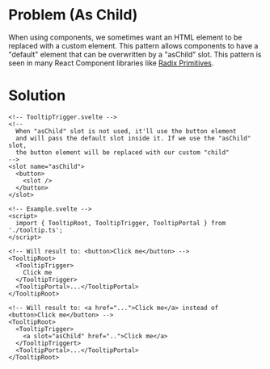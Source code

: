 # Problem (As Child)

When using components, we sometimes want an HTML element to be replaced with a custom element. This pattern allows components to have a "default" element that can be overwritten by a "asChild" slot. This pattern is seen in many React Component libraries like [Radix Primitives](https://www.radix-ui.com/primitives/docs/guides/composition).


# Solution

```svelte
<!-- TooltipTrigger.svelte -->
<!-- 
  When "asChild" slot is not used, it'll use the button element
  and will pass the default slot inside it. If we use the "asChild" slot,
  the button element will be replaced with our custom "child"
-->
<slot name="asChild">
  <button>
    <slot />
  </button>
</slot>
```
```svelte
<!-- Example.svelte -->
<script>
  import { TooltipRoot, TooltipTrigger, TooltipPortal } from './tooltip.ts';
</script>

<!-- Will result to: <button>Click me</button> -->
<TooltipRoot>
  <TooltipTrigger>
    Click me
  </TooltipTrigger>
  <TooltipPortal>...</TooltipPortal>
</TooltipRoot>

<!-- Will result to: <a href="...">Click me</a> instead of <button>Click me</button> -->
<TooltipRoot>
  <TooltipTrigger>
    <a slot="asChild" href="..">Click me</a>
  </TooltipTriggert>
  <TooltipPortal>...</TooltipPortal>
</TooltipRoot>
```